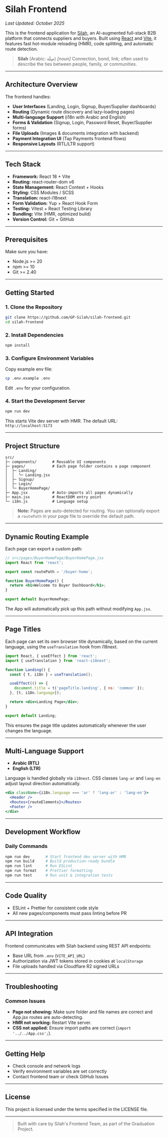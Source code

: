 # Silah Frontend

_Last Updated: October 2025_

This is the frontend application for [Silah](https://github.com/GP-Silah), an AI-augmented full-stack B2B platform that connects suppliers and buyers. Built using [React](https://reactjs.org/) and [Vite](https://vitejs.dev/), it features fast hot-module reloading (HMR), code splitting, and automatic route detection.

> **Silah** (Arabic: صِلَة) _\[noun]_ Connection, bond, link; often used to describe the ties between people, family, or communities.

---

## Architecture Overview

The frontend handles:

- **User Interfaces** (Landing, Login, Signup, Buyer/Supplier dashboards)
- **Routing** (Dynamic route discovery and lazy-loading pages)
- **Multi-language Support** (i18n with Arabic and English)
- **Forms & Validation** (Signup, Login, Password Reset, Buyer/Supplier forms)
- **File Uploads** (Images & documents integration with backend)
- **Payment Integration UI** (Tap Payments frontend flows)
- **Responsive Layouts** (RTL/LTR support)

---

## Tech Stack

- **Framework:** React 18 + Vite
- **Routing:** react-router-dom v6
- **State Management:** React Context + Hooks
- **Styling:** CSS Modules / SCSS
- **Translation:** react-i18next
- **Form Validation:** Yup + React Hook Form
- **Testing:** Vitest + React Testing Library
- **Bundling:** Vite (HMR, optimized build)
- **Version Control:** Git + GitHub

---

## Prerequisites

Make sure you have:

- Node.js >= 20
- npm >= 10
- Git >= 2.40

---

## Getting Started

### 1. Clone the Repository

```bash
git clone https://github.com/GP-Silah/silah-frontend.git
cd silah-frontend
```

### 2. Install Dependencies

```bash
npm install
```

### 3. Configure Environment Variables

Copy example env file:

```bash
cp .env.example .env
```

Edit `.env` for your configuration.

### 4. Start the Development Server

```bash
npm run dev
```

This starts Vite dev server with HMR. The default URL: `http://localhost:5173`

---

## Project Structure

```
src/
├─ components/       # Reusable UI components
├─ pages/            # Each page folder contains a page component
│  ├─ Landing/
│  │  └─ Landing.jsx
│  ├─ Signup/
│  ├─ Login/
│  └─ BuyerHomePage/
├─ App.jsx           # Auto-imports all pages dynamically
├─ main.jsx          # ReactDOM entry point
└─ i18n.js           # Language setup
```

> **Note:** Pages are auto-detected for routing. You can optionally export a `routePath` in your page file to override the default path.

---

## Dynamic Routing Example

Each page can export a custom path:

```jsx
// src/pages/BuyerHomePage/BuyerHomePage.jsx
import React from 'react';

export const routePath = '/buyer-home';

function BuyerHomePage() {
  return <h1>Welcome to Buyer Dashboard</h1>;
}

export default BuyerHomePage;
```

The App will automatically pick up this path without modifying `App.jsx`.

---

## Page Titles

Each page can set its own browser title dynamically, based on the current language, using the `useTranslation` hook from i18next.

```jsx
import React, { useEffect } from 'react';
import { useTranslation } from 'react-i18next';

function Landing() {
  const { t, i18n } = useTranslation();

  useEffect(() => {
    document.title = t('pageTitle.landing', { ns: 'common' });
  }, [t, i18n.language]);

  return <div>Landing Page</div>;
}

export default Landing;
```

This ensures the page title updates automatically whenever the user changes the language.

---

## Multi-Language Support

- **Arabic (RTL)**
- **English (LTR)**

Language is handled globally via `i18next`. CSS classes `lang-ar` and `lang-en` adjust layout direction automatically.

```jsx
<div className={i18n.language === 'ar' ? 'lang-ar' : 'lang-en'}>
  <Header />
  <Routes>{routeElements}</Routes>
  <Footer />
</div>
```

---

## Development Workflow

### Daily Commands

```bash
npm run dev       # Start frontend dev server with HMR
npm run build     # Build production-ready bundle
npm run lint      # Run ESLint
npm run format    # Prettier formatting
npm run test      # Run unit & integration tests
```

---

## Code Quality

- ESLint + Prettier for consistent code style
- All new pages/components must pass linting before PR

---

## API Integration

Frontend communicates with Silah backend using REST API endpoints:

- Base URL from `.env` (`VITE_API_URL`)
- Authorization via JWT tokens stored in cookies at `localStorage`
- File uploads handled via Cloudflare R2 signed URLs

---

## Troubleshooting

### Common Issues

- **Page not showing:** Make sure folder and file names are correct and App.jsx routes are auto-detecting.
- **HMR not working:** Restart Vite server.
- **CSS not applied:** Ensure import paths are correct (`import '../../App.css';`).

---

## Getting Help

- Check console and network logs
- Verify environment variables are set correctly
- Contact frontend team or check GitHub Issues

---

## License

This project is licensed under the terms specified in the LICENSE file.

---

> Built with care by Silah's Frontend Team, as part of the Graduation Project.
